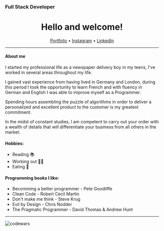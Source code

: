 ### Full Stack Developer
<h1 align="center">
  Hello and welcome!
  </h1>

<p align="center">
  <a href="https://samuel-fuchs.com.br">Portfolio</a> •
  <a href="https://www.instagram.com/isamuelfuchs/">Instagram</a> •
  <a href="https://www.linkedin.com/in/isamuelfuchs/">LinkedIn</a>
</p>

----

#### About me

I started my professional life as a newspaper delivery boy in my teens, I've worked in several areas throughout my life.

I gained vast experience from having lived in Germany and London, during this period I took the opportunity to learn French and with fluency in German and English I was able to improve myself as a Programmer.

Spending hours assembling the puzzle of algorithms in order to deliver a personalized and excellent product to the customer is my greatest commitment.

In the midst of constant studies, I am competent to carry out your order with a wealth of details that will differentiate your business from all others in the market.

#### Hobbies:

- Reading 📚
- Working out 🏋️‍♂️
- Eating 🍖

#### Programming books I like:

- Becomming a better programmer - Pete Goodliffe
- Clean Code - Robert Cecil Martin
- Don't make me think - Steve Krug
- Evil by Design - Chris Nodder
- The Pragmatic Programmer - David Thomas & Andrew Hunt

----

![codewars](https://www.codewars.com/users/samuelfuchs/badges/small)
